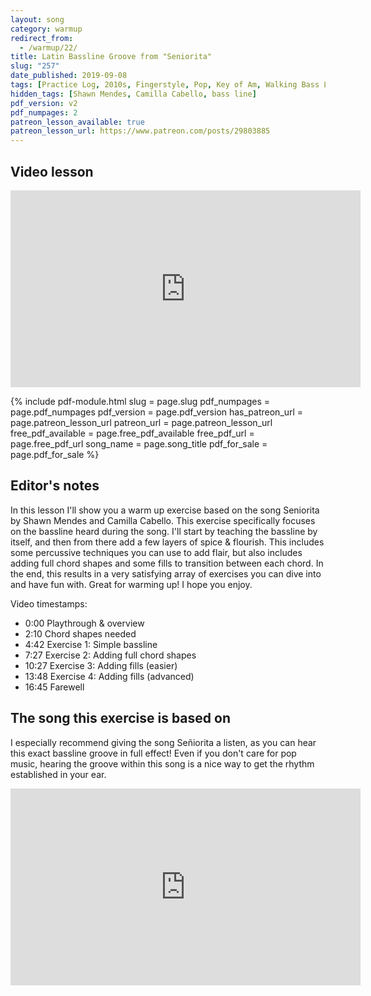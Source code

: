 ```yaml
---
layout: song
category: warmup
redirect_from:
  - /warmup/22/
title: Latin Bassline Groove from "Seniorita"
slug: "257"
date_published: 2019-09-08
tags: [Practice Log, 2010s, Fingerstyle, Pop, Key of Am, Walking Bass Lines]
hidden_tags: [Shawn Mendes, Camilla Cabello, bass line]
pdf_version: v2
pdf_numpages: 2
patreon_lesson_available: true
patreon_lesson_url: https://www.patreon.com/posts/29803885
---
```




## Video lesson

<iframe width="560" height="315" src="https://www.youtube.com/embed/A8m3e3Vj7v4?showinfo=0" frameborder="0" allowfullscreen></iframe>

<!-- Coming soon... -->

<!-- PDF coming soon... check back within the hour! -->

{% include pdf-module.html slug = page.slug pdf_numpages = page.pdf_numpages pdf_version = page.pdf_version has_patreon_url = page.patreon_lesson_url patreon_url = page.patreon_lesson_url free_pdf_available = page.free_pdf_available free_pdf_url = page.free_pdf_url song_name = page.song_title pdf_for_sale = page.pdf_for_sale %}

## Editor's notes

In this lesson I'll show you a warm up exercise based on the song Seniorita by Shawn Mendes and Camilla Cabello. This exercise specifically focuses on the bassline heard during the song. I'll start by teaching the bassline by itself, and then from there add a few layers of spice & flourish. This includes some percussive techniques you can use to add flair, but also includes adding full chord shapes and some fills to transition between each chord. In the end, this results in a very satisfying array of exercises you can dive into and have fun with. Great for warming up! I hope you enjoy.

Video timestamps:

- 0:00 Playthrough & overview
- 2:10 Chord shapes needed
- 4:42 Exercise 1: Simple bassline
- 7:27 Exercise 2: Adding full chord shapes
- 10:27 Exercise 3: Adding fills (easier)
- 13:48 Exercise 4: Adding fills (advanced)
- 16:45 Farewell

## The song this exercise is based on

I especially recommend giving the song Señiorita a listen, as you can hear this exact bassline groove in full effect! Even if you don't care for pop music, hearing the groove within this song is a nice way to get the rhythm established in your ear.

<iframe width="560" height="315" src="https://www.youtube.com/embed/3NcL3yUK4S0" frameborder="0" allow="accelerometer; autoplay; encrypted-media; gyroscope; picture-in-picture" allowfullscreen></iframe>
